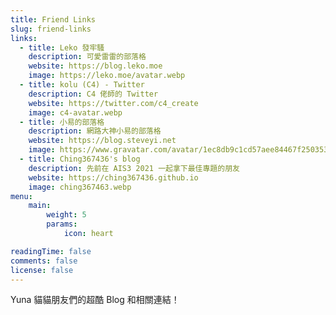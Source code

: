 ```yaml
---
title: Friend Links
slug: friend-links
links:
  - title: Leko 發牢騷
    description: 可愛雷雷的部落格
    website: https://blog.leko.moe
    image: https://leko.moe/avatar.webp
  - title: kolu (C4) - Twitter
    description: C4 佬師的 Twitter
    website: https://twitter.com/c4_create
    image: c4-avatar.webp
  - title: 小易的部落格
    description: 網路大神小易的部落格
    website: https://blog.steveyi.net
    image: https://www.gravatar.com/avatar/1ec8db9c1cd57aee84467f250353bf12.jpg
  - title: Ching367436's blog
    description: 先前在 AIS3 2021 一起拿下最佳專題的朋友
    website: https://ching367436.github.io
    image: ching367463.webp
menu:
    main: 
        weight: 5
        params:
            icon: heart

readingTime: false
comments: false
license: false
---
```


Yuna 貓貓朋友們的超酷 Blog 和相關連結！
